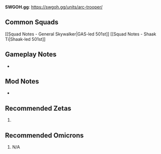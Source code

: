 **SWGOH.gg**: https://swgoh.gg/units/arc-trooper/

## Common Squads

[[Squad Notes - General Skywalker|GAS-led 501st]]
[[Squad Notes - Shaak Ti|Shaak-led 501st]]

## Gameplay Notes

 -  

## Mod Notes

 - 

## Recommended Zetas

1. 
## Recommended Omicrons

1. N/A